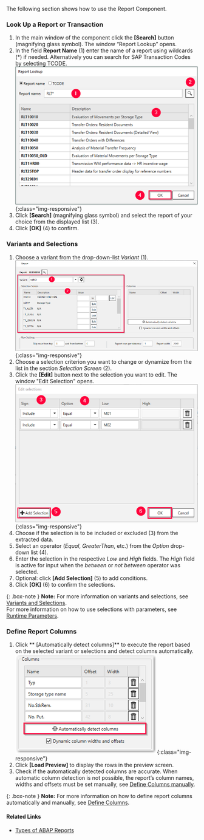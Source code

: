

The following section shows how to use the Report Component. <br>


### Look Up a Report or Transaction
1. In the main window of the component click the **[Search]** button (magnifying glass symbol). The window “Report Lookup” opens.
2. In the field **Report Name** (1) enter the name of a report using wildcards (*) if needed. Alternatively you can search for SAP Transaction Codes by selecting TCODE.
![Look-Up-Report](/img/content/Look-Up-Report.png){:class="img-responsive"}
3. Click **[Search]** (magnifying glass symbol) and select the report of your choice from the displayed list (3).
4. Click **[OK]** (4) to confirm.


### Variants and Selections

1. Choose a variant from the drop-down-list *Variant* (1). <br>
![Report-Variants-Section](/img/content/Report-Variants-Selection.png){:class="img-responsive"}
2. Choose a selection criterion you want to change or dynamize from the list in the section *Selection Screen* (2).
3. Click the **[Edit]** button next to the selection you want to edit. The window "Edit Selection" opens.
![Report-Edit-Selections](/img/content/Report-Edit-Selections.png){:class="img-responsive"}
4. Choose if the selection is to be included or excluded (3) from the extracted data.
5. Select an operator (*Equal*, *GreaterThan*, etc.) from the *Option* drop-down list (4). 
6. Enter the selection in the respective *Low* and *High* fields. The *High* field is active for input when the *between* or *not between* operator was selected.
7. Optional: click **[Add Selection]** (5) to add conditions.
8. Click **[OK]** (6) to confirm the selections.

{: .box-note }
**Note:** For more information on variants and selections, see [Variants and Selections](./variants-and-selections).<br>
For more information on how to use selections with parameters, see [Runtime Parameters](./report-edit-runtime-parameters).

### Define Report Columns

1. Click ** [Automatically detect columns]** to execute the report based on the selected variant or selections and detect columns automatically.<br>
![Report-automatic-columns](/img/content/Report_new_automatic_columns.png){:class="img-responsive"}
2. Click **[Load Preview]** to display the rows in the preview screen.
3. Check if the automatically detected columns are accurate. When automatic column detection is not possible, the report’s column names, widths and offsets must be set manually, see [Define Columns manually](./report-clumns-define#define-columns-manually).

{: .box-note }
**Note:** For more information on how to define report columns automatically and manually, see [Define Columns](./report-columns-define).


#### Related Links
- [Types of ABAP Reports](https://wiki.scn.sap.com/wiki/display/ABAP/Types+of+Reports)


<!---
### Further reading..

Most reports can be extracted in dialog mode. Some reports have to be extracted in background mode.
Reports that may cause issues:
- Reports w/o column separator '|', such as RM07MBST
- Reports with a '|' in the actual data.
- Reports, that split a line over multiple lines
- Interactive Reports that are meant for reporting purposes and offer navigational features.
- Reports created via report painter

{: .box-tip }
**Tip:** Instead of hard coding manual selections or variants, use parameters. This allows setting selections and variants at runtime.

--->
